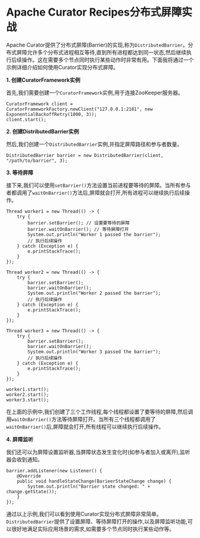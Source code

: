 # Apache Curator Recipes分布式屏障实战

Apache Curator提供了分布式屏障(Barrier)的实现,称为`DistributedBarrier`。分布式屏障允许多个分布式进程相互等待,直到所有进程都达到同一状态,然后继续执行后续操作。这在需要多个节点同时执行某些动作时非常有用。下面我将通过一个示例详细介绍如何使用Curator实现分布式屏障。

**1. 创建CuratorFramework实例**

首先,我们需要创建一个`CuratorFramework`实例,用于连接ZooKeeper服务器。

```
CuratorFramework client = CuratorFrameworkFactory.newClient("127.0.0.1:2181", new ExponentialBackoffRetry(1000, 3));
client.start();
```

**2. 创建DistributedBarrier实例**

然后,我们创建一个`DistributedBarrier`实例,并指定屏障路径和参与者数量。

```
DistributedBarrier barrier = new DistributedBarrier(client, "/path/to/barrier", 3);
```

**3. 等待屏障**

接下来,我们可以使用`setBarrier()`方法设置当前进程要等待的屏障。当所有参与者都调用了`waitOnBarrier()`方法后,屏障就会打开,所有进程可以继续执行后续操作。

```
Thread worker1 = new Thread(() -> {
    try {
        barrier.setBarrier(); // 设置要等待的屏障
        barrier.waitOnBarrier(); // 等待屏障打开
        System.out.println("Worker 1 passed the barrier");
        // 执行后续操作
    } catch (Exception e) {
        e.printStackTrace();
    }
});

Thread worker2 = new Thread(() -> {
    try {
        barrier.setBarrier();
        barrier.waitOnBarrier();
        System.out.println("Worker 2 passed the barrier");
        // 执行后续操作
    } catch (Exception e) {
        e.printStackTrace();
    }
});

Thread worker3 = new Thread(() -> {
    try {
        barrier.setBarrier();
        barrier.waitOnBarrier();
        System.out.println("Worker 3 passed the barrier");
        // 执行后续操作
    } catch (Exception e) {
        e.printStackTrace();
    }
});

worker1.start();
worker2.start();
worker3.start();
```

在上面的示例中,我们创建了三个工作线程,每个线程都设置了要等待的屏障,然后调用`waitOnBarrier()`方法等待屏障打开。当所有三个线程都调用了`waitOnBarrier()`后,屏障就会打开,所有线程可以继续执行后续操作。

**4. 屏障监听**

我们还可以为屏障设置监听器,当屏障状态发生变化时(如参与者加入或离开),监听器会收到通知。

```
barrier.addListener(new Listener() {
    @Override
    public void handleStateChange(BarieerStateChange change) {
        System.out.println("Barrier state changed: " + change.getState());
    }
});
```

通过以上示例,我们可以看到使用Curator实现分布式屏障非常简单。`DistributedBarrier`提供了设置屏障、等待屏障打开的操作,以及屏障监听功能,可以很好地满足实际应用场景的需求,如需要多个节点同时执行某些动作等。
